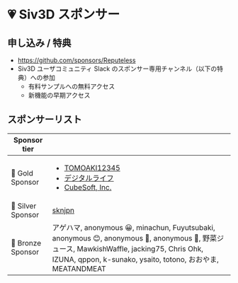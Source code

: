 
# 💗 Siv3D スポンサー

## 申し込み / 特典
- https://github.com/sponsors/Reputeless
- Siv3D ユーザコミュニティ Slack のスポンサー専用チャンネル（以下の特典）への参加
    - 有料サンプルへの無料アクセス
    - 新機能の早期アクセス

## スポンサーリスト

|Sponsor tier| |
|--|--|
|🌳 Gold Sponsor |<ul><li>[TOMOAKI12345](https://github.com/TOMOAKI12345)</li><li>[デジタルライフ](https://lifedigitalwiki.org/ja/)</li><li>[CubeSoft, Inc.](https://www.cube-soft.jp/)</li></ul>|
|🌴 Silver Sponsor |[sknjpn](https://twitter.com/sknjpn)|
|🌷 Bronze Sponsor |アゲハマ, anonymous 😀, minachun, Fuyutsubaki, anonymous 😊, anonymous 🐝, anonymous 🐠, 野菜ジュース, MawkishWaffle, jacking75, Chris Ohk, IZUNA, qppon, k-sunako, ysaito, totono, おおやま, MEATANDMEAT|